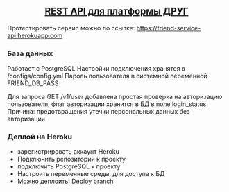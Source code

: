 <h2 align="center"><a href="https://friend-service-api.herokuapp.com" >REST API для платформы ДРУГ</a></h2>

Протестировать сервис можно по ссылке: https://friend-service-api.herokuapp.com
### База данных
Работает с PostgreSQL
Настройки подключения хранятся в /configs/config.yml
Пароль пользователя в системной переменной FRIEND_DB_PASS

Для запроса GET /v1/user добавлена простая проверка на авторизацию пользователя, 
флаг авторизации хранится в БД в поле login_status
Причина: предотвращения утечки персональных данных без авторизации

### Деплой на Heroku
- зарегистрировать аккаунт Heroku
- Подключить репозиторий к проекту
- подключить PostgreSQL к проекту
- Настроить переменные среды, для доступа к БД
- Можно деплоить: Deploy branch


